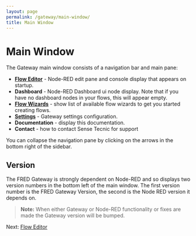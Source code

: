 ```yaml
---
layout: page
permalink: /gateway/main-window/
title: Main Window
---
```

# Main Window

The Gateway main window consists of a navigation bar and main pane:

- **[Flow Editor](/gateway/flow-editor)** - Node-RED edit pane and console display that appears on startup.
- **Dashboard** - Node-RED Dashboard ui node display.  Note that if you have no dashboard nodes in your flows, this will appear empty.
- **[Flow Wizards](/gateway/wizards)** - show list of available flow wizards to get you started creating flows.
- **[Settings](/gateway/settings)** - Gateway settings configuration.
- **Documentation** - display this documentation.
- **Contact** - how to contact Sense Tecnic for support

You can collapse the navigation pane by clicking on the arrows in the bottom right of the sidebar.

## Version

The FRED Gateway is strongly dependent on Node-RED and so displays two version numbers in the bottom left of the main window.  The first version number is the FRED Gateway Version, the second is the Node RED version it depends on.

> **Note:** When either Gateway or Node-RED functionality or fixes are made the Gateway version will be bumped.

Next: [Flow Editor](/gateway/flow-editor)